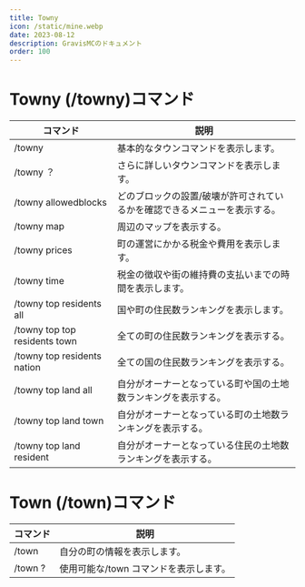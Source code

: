 ```yaml
---
title: Towny
icon: /static/mine.webp
date: 2023-08-12
description: GravisMCのドキュメント
order: 100
---
```

# Towny (/towny)コマンド

コマンド | 説明
---    | ---
/towny | 基本的なタウンコマンドを表示します。
/towny ？| さらに詳しいタウンコマンドを表示します。
/towny allowedblocks | どのブロックの設置/破壊が許可されているかを確認できるメニューを表示する。
/towny map| 周辺のマップを表示する。
/towny prices | 町の運営にかかる税金や費用を表示します。
/towny time | 税金の徴収や街の維持費の支払いまでの時間を表示します。
/towny top residents all | 国や町の住民数ランキングを表示します。
/towny top top residents town | 全ての町の住民数ランキングを表示する。
/towny top residents nation | 全ての国の住民数ランキングを表示する。
/towny top land all | 自分がオーナーとなっている町や国の土地数ランキングを表示する。
/towny top land town | 自分がオーナーとなっている町の土地数ランキングを表示する。
/towny top land resident | 自分がオーナーとなっている住民の土地数ランキングを表示する。

# Town (/town)コマンド

コマンド | 説明
---    | ---
/town| 自分の町の情報を表示します。
/town ? | 使用可能な/town コマンドを表示します。
